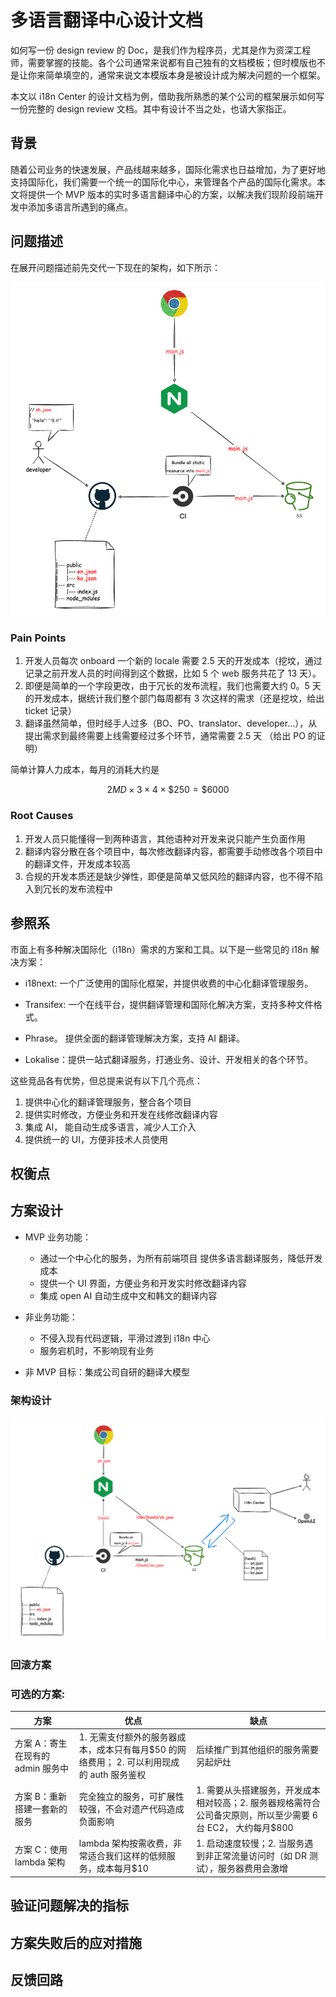 # 多语言翻译中心设计文档

如何写一份 design review 的 Doc，是我们作为程序员，尤其是作为资深工程师，需要掌握的技能。各个公司通常来说都有自己独有的文档模板；但时模版也不是让你来简单填空的，通常来说文本模版本身是被设计成为解决问题的一个框架。

本文以 i18n Center 的设计文档为例，借助我所熟悉的某个公司的框架展示如何写一份完整的 design review 文档。其中有设计不当之处，也请大家指正。

## 背景

随着公司业务的快速发展，产品线越来越多，国际化需求也日益增加，为了更好地支持国际化，我们需要一个统一的国际化中心，来管理各个产品的国际化需求。本文将提供一个 MVP 版本的实时多语言翻译中心的方案，以解决我们现阶段前端开发中添加多语言所遇到的痛点。

## 问题描述

在展开问题描述前先交代一下现在的架构，如下所示：

![legacy arch.][0]

### Pain Points

1. 开发人员每次 onboard 一个新的 locale 需要 2.5 天的开发成本（挖坟，通过记录之前开发人员的时间得到这个数据，比如 5 个 web 服务共花了 13 天）。
2. 即便是简单的一个字段更改，由于冗长的发布流程，我们也需要大约 0。5 天的开发成本，据统计我们整个部门每周都有 3 次这样的需求（还是挖坟，给出 ticket 记录）
3. 翻译虽然简单，但时经手人过多（BO、PO、translator、developer...），从提出需求到最终需要上线需要经过多个环节，通常需要 2.5 天 （给出 PO 的证明）

简单计算人力成本，每月的消耗大约是

$$
2MD \times 3 \times 4 \times \$250 = \$6000
$$

### Root Causes

1. 开发人员只能懂得一到两种语言，其他语种对开发来说只能产生负面作用
2. 翻译内容分散在各个项目中，每次修改翻译内容，都需要手动修改各个项目中的翻译文件，开发成本较高
3. 合规的开发本质还是缺少弹性，即便是简单又低风险的翻译内容，也不得不陷入到冗长的发布流程中

## 参照系

市面上有多种解决国际化（i18n）需求的方案和工具。以下是一些常见的 i18n 解决方案：

- i18next: 一个广泛使用的国际化框架，并提供收费的中心化翻译管理服务。

- Transifex: 一个在线平台，提供翻译管理和国际化解决方案，支持多种文件格式。

- Phrase。 提供全面的翻译管理解决方案，支持 AI 翻译。

- Lokalise：提供一站式翻译服务，打通业务、设计、开发相关的各个环节。

这些竞品各有优势，但总提来说有以下几个亮点：

1. 提供中心化的翻译管理服务，整合各个项目
2. 提供实时修改，方便业务和开发在线修改翻译内容
3. 集成 AI， 能自动生成多语言，减少人工介入
4. 提供统一的 UI，方便非技术人员使用

## 权衡点

## 方案设计

- MVP 业务功能：

  - 通过一个中心化的服务，为所有前端项目
    提供多语言翻译服务，降低开发成本
  - 提供一个 UI 界面，方便业务和开发实时修改翻译内容
  - 集成 open AI 自动生成中文和韩文的翻译内容

- 非业务功能：
  - 不侵入现有代码逻辑，平滑过渡到 i18n 中心
  - 服务宕机时，不影响现有业务
- 非 MVP 目标：集成公司自研的翻译大模型

### 架构设计

![solution arch.][1]


### 回滚方案

### 可选的方案:

| 方案 | 优点 | 缺点 |
| --- | --- | --- |
| 方案 A：寄生在现有的 admin 服务中 | 1. 无需支付额外的服务器成本，成本只有每月$50 的网络费用； 2. 可以利用现成的 auth 服务鉴权 | 后续推广到其他组织的服务需要另起炉灶 |
| 方案 B：重新搭建一套新的服务 | 完全独立的服务，可扩展性较强，不会对遗产代码造成负面影响 | 1. 需要从头搭建服务，开发成本相对较高；2. 服务器规格需符合公司备灾原则，所以至少需要 6 台 EC2， 大约每月$800 |
| 方案 C：使用 lambda 架构 | lambda 架构按需收费，非常适合我们这样的低频服务，成本每月$10 | 1. 启动速度较慢；2. 当服务遇到非正常流量访问时（如 DR 测试），服务器费用会激增 |

## 验证问题解决的指标

## 方案失败后的应对措施

## 反馈回路

[0]: ./img/legacy.drawio.png
[1]: ./img/solution.drawio.png
